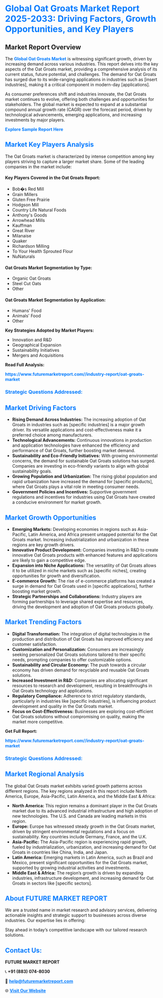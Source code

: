 <h1 style="color: #007BFF;">Global Oat Groats Market Report 2025-2033: Driving Factors, Growth Opportunities, and Key Players</h1>

<section id="overview">
<h2>Market Report Overview</h2>
<p>The <a href="https://www.futuremarketreport.com//industry-report/oat-groats-market" style="color: #007BFF; text-decoration: none;"><strong>Global Oat Groats Market</strong></a> is witnessing significant growth, driven by increasing demand across various industries. This report delves into the key aspects of the Oat Groats market, providing a comprehensive analysis of its current status, future potential, and challenges. The demand for Oat Groats has surged due to its wide-ranging applications in industries such as [insert industries], making it a critical component in modern-day [applications].</p>
<p>As consumer preferences shift and industries innovate, the Oat Groats market continues to evolve, offering both challenges and opportunities for stakeholders. The global market is expected to expand at a substantial compound annual growth rate (CAGR) over the forecast period, driven by technological advancements, emerging applications, and increasing investments by major players.</p>
</section>

<section id="overview">
<p><a href="https://www.futuremarketreport.com//request-sample/reportId=52205" style="color: #007BFF; text-decoration: none;"><strong>Explore Sample Report Here</strong></a></p>
</section>

<section id="key-players">
<h2 style="color: #007BFF;">Market Key Players Analysis</h2>
<p>The Oat Groats market is characterized by intense competition among key players striving to capture a larger market share. Some of the leading companies in the market include:</p>
<h4>Key Players Covered in the Oat Groats Report:</h4>
<ul><li>Bob�s Red Mill</li><li>Grain Millers</li><li>Gluten Free Prairie</li><li>Hodgson Mill</li><li>Country Life Natural Foods</li><li>Anthony&#039;s Goods</li><li>Arrowhead Mills</li><li>Kauffman</li><li>Great River</li><li>Milanaise</li><li>Quaker</li><li>Richardson Milling</li><li>To Your Health Sprouted Flour</li><li>NuNaturals</li></ul>
<h4>Oat Groats Market Segmentation by Type:</h4>
<ul><li>Organic Oat Groats</li><li>Steel Cut Oats</li><li>Other</li></ul>

<h4>Oat Groats Market Segmentation by Application:</h4>
<ul><li>Humans&#039; Food</li><li>Animals&#039; Food</li><li>Other</li></ul>
<p><strong>Key Strategies Adopted by Market Players:</strong></p>
<ul>
<li>Innovation and R&D</li>
<li>Geographical Expansion</li>
<li>Sustainability Initiatives</li>
<li>Mergers and Acquisitions</li>
</ul>
</section>

<section>
<p><strong>Read Full Analysis: </strong></p><a href="https://www.futuremarketreport.com//industry-report/oat-groats-market" style="color: #007BFF; text-decoration: none;"><strong>https://www.futuremarketreport.com//industry-report/oat-groats-market</strong></a>
<h3 style="color: #007BFF;">Strategic Questions Addressed:</h3>
</section>

<section id="driving-factors">
<h2 style="color: #007BFF;">Market Driving Factors</h2>
<ul>
<li><strong>Rising Demand Across Industries:</strong> The increasing adoption of Oat Groats in industries such as [specific industries] is a major growth driver. Its versatile applications and cost-effectiveness make it a preferred choice among manufacturers.</li>
<li><strong>Technological Advancements:</strong> Continuous innovations in production and application technologies have enhanced the efficiency and performance of Oat Groats, further boosting market demand.</li>
<li><strong>Sustainability and Eco-Friendly Initiatives:</strong> With growing environmental concerns, the demand for sustainable Oat Groats solutions has surged. Companies are investing in eco-friendly variants to align with global sustainability goals.</li>
<li><strong>Growing Population and Urbanization:</strong> The rising global population and rapid urbanization have increased the demand for [specific products], where Oat Groats plays a vital role in meeting consumer needs.</li>
<li><strong>Government Policies and Incentives:</strong> Supportive government regulations and incentives for industries using Oat Groats have created a conducive environment for market growth.</li>
</ul>
</section>

<section id="growth-opportunities">
<h2 style="color: #007BFF;">Market Growth Opportunities</h2>
<ul>
<li><strong>Emerging Markets:</strong> Developing economies in regions such as Asia-Pacific, Latin America, and Africa present untapped potential for the Oat Groats market. Increasing industrialization and urbanization in these regions are key growth drivers.</li>
<li><strong>Innovative Product Development:</strong> Companies investing in R&D to create innovative Oat Groats products with enhanced features and applications are likely to gain a competitive edge.</li>
<li><strong>Expansion into Niche Applications:</strong> The versatility of Oat Groats allows it to be utilized in niche markets such as [specific niches], creating opportunities for growth and diversification.</li>
<li><strong>E-commerce Growth:</strong> The rise of e-commerce platforms has created a surge in demand for Oat Groats used in [specific applications], further boosting market growth.</li>
<li><strong>Strategic Partnerships and Collaborations:</strong> Industry players are forming partnerships to leverage shared expertise and resources, driving the development and adoption of Oat Groats products globally.</li>
</ul>
</section>

<section id="trending-factors">
<h2 style="color: #007BFF;">Market Trending Factors</h2>
<ul>
<li><strong>Digital Transformation:</strong> The integration of digital technologies in the production and distribution of Oat Groats has improved efficiency and customer satisfaction.</li>
<li><strong>Customization and Personalization:</strong> Consumers are increasingly seeking personalized Oat Groats solutions tailored to their specific needs, prompting companies to offer customizable options.</li>
<li><strong>Sustainability and Circular Economy:</strong> The push towards a circular economy has driven demand for recyclable and reusable Oat Groats solutions.</li>
<li><strong>Increased Investment in R&D:</strong> Companies are allocating significant resources to research and development, resulting in breakthroughs in Oat Groats technology and applications.</li>
<li><strong>Regulatory Compliance:</strong> Adherence to strict regulatory standards, particularly in industries like [specific industries], is influencing product development and quality in the Oat Groats market.</li>
<li><strong>Focus on Cost-Effectiveness:</strong> Businesses are exploring cost-efficient Oat Groats solutions without compromising on quality, making the market more competitive.</li>
</ul>
</section>

<section>
<p><strong>Get Full Report: </strong></p><a href="https://www.futuremarketreport.com//industry-report/oat-groats-market" style="color: #007BFF; text-decoration: none;"><strong>https://www.futuremarketreport.com//industry-report/oat-groats-market</strong></a>
<h3 style="color: #007BFF;">Strategic Questions Addressed:</h3>
</section>


<section id="regional-analysis">
<h2 style="color: #007BFF;">Market Regional Analysis</h2>
<p>The global Oat Groats market exhibits varied growth patterns across different regions. The key regions analyzed in this report include North America, Europe, Asia-Pacific, Latin America, and the Middle East & Africa:</p>
<ul>
<li><strong>North America:</strong> This region remains a dominant player in the Oat Groats market due to its advanced industrial infrastructure and high adoption of new technologies. The U.S. and Canada are leading markets in this region.</li>
<li><strong>Europe:</strong> Europe has witnessed steady growth in the Oat Groats market, driven by stringent environmental regulations and a focus on sustainability. Key countries include Germany, France, and the U.K.</li>
<li><strong>Asia-Pacific:</strong> The Asia-Pacific region is experiencing rapid growth, fueled by industrialization, urbanization, and increasing demand for Oat Groats in countries like China, India, and Japan.</li>
<li><strong>Latin America:</strong> Emerging markets in Latin America, such as Brazil and Mexico, present significant opportunities for the Oat Groats market, supported by growing industrial activities and investments.</li>
<li><strong>Middle East & Africa:</strong> The region’s growth is driven by expanding industries, infrastructure development, and increasing demand for Oat Groats in sectors like [specific sectors].</li>
</ul>
</section>

<footer>
<h2 style="color: #007BFF;">About FUTURE MARKET REPORT</h2>
<p>We are a trusted name in market research and advisory services, delivering actionable insights and strategic support to businesses across diverse industries. Our expertise lies in offering:</p>

<p>Stay ahead in today’s competitive landscape with our tailored research solutions.</p>

<h2 style="color: #007BFF;">Contact Us:</h2>
<p><strong>FUTURE MARKET REPORT</strong></p>
<p>📞 <strong>+91 (883) 074-8030</strong></p>
<p>📧 <strong><a href="mailto:help@futuremarketreport.com" style="color: #007BFF;">help@futuremarketreport.com</a></strong></p>
<p>🌐 <strong><a href="https://www.futuremarketreport.com/" style="color: #007BFF;">Visit Our Website</a></strong></p>
</footer>